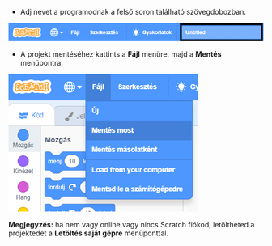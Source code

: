 + Adj nevet a programodnak a felső soron található szövegdobozban.

![scratch projektnév szövegdoboz](images/name-annotated.png)

+ A projekt mentéséhez kattints a **Fájl** menüre, majd a **Mentés** menüpontra.

![képernyőkép](images/save.png)

**Megjegyzés:** ha nem vagy online vagy nincs Scratch fiókod, letöltheted a projektedet a **Letöltés saját gépre** menüponttal.